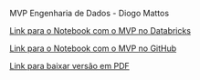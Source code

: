 MVP Engenharia de Dados - Diogo Mattos

[Link para o Notebook com o MVP no Databricks](https://databricks-prod-cloudfront.cloud.databricks.com/public/4027ec902e239c93eaaa8714f173bcfc/955592756983036/4174348929971334/103274989165388/latest.html)

[Link para o Notebook com o MVP no GitHub](https://github.dev/diogomattos1/mvp-engenharia-dados/blob/2eb85845832ae4fa943641d9cdc571bc4b58a9fe/MVP%20Dados.ipynb)

[Link para baixar versão em PDF](https://github.com/diogomattos1/mvp-engenharia-dados/blob/main/MVP%20Engenharia%20de%20Dados%20-%20Diogo%20Mattos.pdf)


